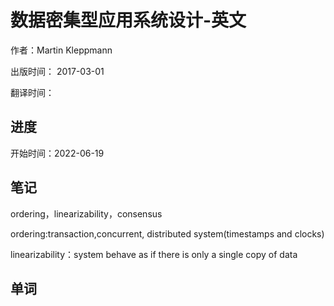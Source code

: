# 数据密集型应用系统设计-英文

作者：Martin Kleppmann

出版时间： 2017-03-01

翻译时间：

## 进度


开始时间：2022-06-19

## 笔记

ordering，linearizability，consensus

ordering:transaction,concurrent, distributed system(timestamps and clocks)

linearizability：system behave as if there is only a single copy of data

## 单词


